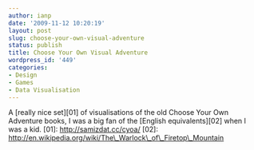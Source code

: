 ```yaml
---
author: ianp
date: '2009-11-12 10:20:19'
layout: post
slug: choose-your-own-visual-adventure
status: publish
title: Choose Your Own Visual Adventure
wordpress_id: '449'
categories:
- Design
- Games
- Data Visualisation
---
```


A [really nice set][01] of visualisations of the old Choose Your Own
Adventure books, I was a big fan of the [English equivalents][02] when I
was a kid. [01]: http://samizdat.cc/cyoa/ [02]:
http://en.wikipedia.org/wiki/The\_Warlock\_of\_Firetop\_Mountain
